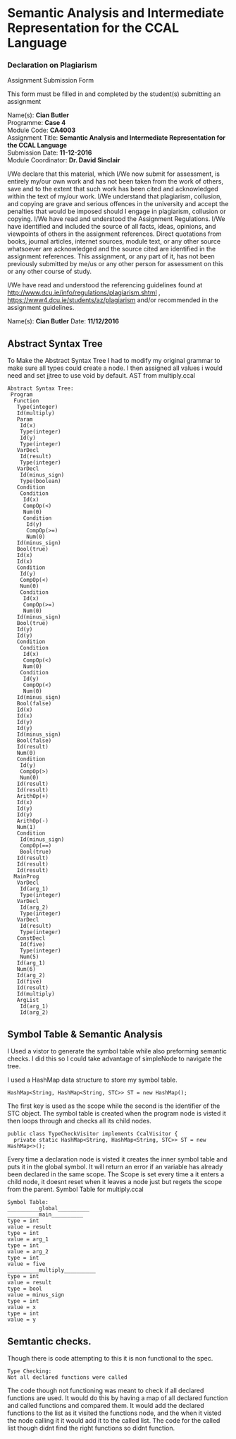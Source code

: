 # Semantic Analysis and Intermediate Representation for the CCAL Language

### Declaration on Plagiarism

Assignment Submission Form

This form must be filled in and completed by the student(s) submitting an assignment

Name(s): __Cian Butler__  
Programme: __Case 4__  
Module Code: __CA4003__  
Assignment Title: __Semantic Analysis and Intermediate Representation for the CCAL Language__  
Submission Date: __11-12-2016__  
Module Coordinator:  __Dr. David Sinclair__  

I/We declare that this material, which I/We now submit for assessment, is entirely my/our
own work and has not been taken from the work of others, save and to the extent that such
work has been cited and acknowledged within the text of my/our work. I/We understand
that plagiarism, collusion, and copying are grave and serious offences in the university and
accept the penalties that would be imposed should I engage in plagiarism, collusion or
copying. I/We have read and understood the Assignment Regulations. I/We have identified
and included the source of all facts, ideas, opinions, and viewpoints of others in the
assignment references. Direct quotations from books, journal articles, internet sources,
module text, or any other source whatsoever are acknowledged and the source cited are
identified in the assignment references. This assignment, or any part of it, has not been
previously submitted by me/us or any other person for assessment on this or any other
course of study.

I/We have read and understood the referencing guidelines found at
http://www.dcu.ie/info/regulations/plagiarism.shtml , https://www4.dcu.ie/students/az/plagiarism
and/or recommended in the assignment guidelines.


Name(s): __Cian Butler__ Date: __11/12/2016__

## Abstract Syntax Tree
To Make the Abstract Syntax Tree I had to modify my original grammar to make sure all types could create a node.
I then assigned all values i would need and set jjtree to use void by default.
AST from multiply.ccal
```
Abstract Syntax Tree:
 Program
  Function
   Type(integer)
   Id(multiply)
   Param
    Id(x)
    Type(integer)
    Id(y)
    Type(integer)
   VarDecl
    Id(result)
    Type(integer)
   VarDecl
    Id(minus_sign)
    Type(boolean)
   Condition
    Condition
     Id(x)
     CompOp(<)
     Num(0)
     Condition
      Id(y)
      CompOp(>=)
      Num(0)
   Id(minus_sign)
   Bool(true)
   Id(x)
   Id(x)
   Condition
    Id(y)
    CompOp(<)
    Num(0)
    Condition
     Id(x)
     CompOp(>=)
     Num(0)
   Id(minus_sign)
   Bool(true)
   Id(y)
   Id(y)
   Condition
    Condition
     Id(x)
     CompOp(<)
     Num(0)
    Condition
     Id(y)
     CompOp(<)
     Num(0)
   Id(minus_sign)
   Bool(false)
   Id(x)
   Id(x)
   Id(y)
   Id(y)
   Id(minus_sign)
   Bool(false)
   Id(result)
   Num(0)
   Condition
    Id(y)
    CompOp(>)
    Num(0)
   Id(result)
   Id(result)
   ArithOp(+)
   Id(x)
   Id(y)
   Id(y)
   ArithOp(-)
   Num(1)
   Condition
    Id(minus_sign)
    CompOp(==)
    Bool(true)
   Id(result)
   Id(result)
   Id(result)
  MainProg
   VarDecl
    Id(arg_1)
    Type(integer)
   VarDecl
    Id(arg_2)
    Type(integer)
   VarDecl
    Id(result)
    Type(integer)
   ConstDecl
    Id(five)
    Type(integer)
    Num(5)
   Id(arg_1)
   Num(6)
   Id(arg_2)
   Id(five)
   Id(result)
   Id(multiply)
   ArgList
    Id(arg_1)
    Id(arg_2)
```

## Symbol Table & Semantic Analysis
I Used a vistor to generate the symbol table while also preforming semantic checks. I did this so I could take advantage of simpleNode to navigate the tree.

I used a HashMap data structure to store my symbol table.
```
HashMap<String, HashMap<String, STC>> ST = new HashMap();
```
The first key is used as the scope while the second is the identifier of the STC object.
The symbol table is created when the program node is visted it then loops through and checks all its child nodes.
```
public class TypeCheckVisitor implements CcalVisitor {
  private static HashMap<String, HashMap<String, STC>> ST = new HashMap<>();
```
Every time a declaration node is visted it creates the inner symbol table and puts it in the global symbol. It will return an error if an variable has already been declared in the same scope. The Scope is set every time a it enters a child node, it doesnt reset when it leaves a node just but regets the scope from the parent.
Symbol Table for multiply.ccal
```
Symbol Table:
__________global__________
__________main__________
type = int
value = result
type = int
value = arg_1
type = int
value = arg_2
type = int
value = five
__________multiply__________
type = int
value = result
type = bool
value = minus_sign
type = int
value = x
type = int
value = y
```
## Semtantic checks.

Though there is code attempting to this it is non functional to the spec.
```
Type Checking:
Not all declared functions were called
```
The code though not functioning was meant to check if all declared functions are used. It would do this by having a map of all declared function and called functions and compared them. It would add the declared functions to the list as it visited  the functions node, and the when it visted the node calling it it would add it to the called list. The code for the called list though didnt find the right functions so didnt function.
